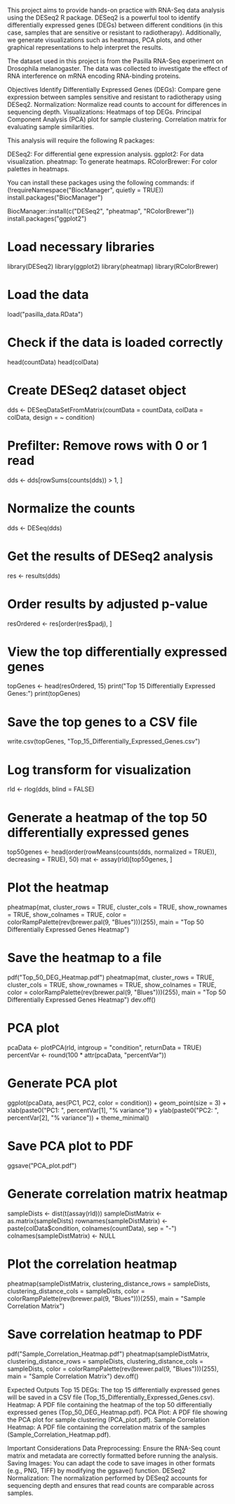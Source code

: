 This project aims to provide hands-on practice with RNA-Seq data analysis using the DESeq2 R package. DESeq2 is a powerful tool to identify differentially expressed genes (DEGs) between different conditions (in this case, samples that are sensitive or resistant to radiotherapy). Additionally, we generate visualizations such as heatmaps, PCA plots, and other graphical representations to help interpret the results.

The dataset used in this project is from the Pasilla RNA-Seq experiment on Drosophila melanogaster. The data was collected to investigate the effect of RNA interference on mRNA encoding RNA-binding proteins.

Objectives
Identify Differentially Expressed Genes (DEGs): Compare gene expression between samples sensitive and resistant to radiotherapy using DESeq2.
Normalization: Normalize read counts to account for differences in sequencing depth.
Visualizations:
Heatmaps of top DEGs.
Principal Component Analysis (PCA) plot for sample clustering.
Correlation matrix for evaluating sample similarities.


This analysis will require the following R packages:

DESeq2: For differential gene expression analysis.
ggplot2: For data visualization.
pheatmap: To generate heatmaps.
RColorBrewer: For color palettes in heatmaps.


You can install these packages using the following commands:
if (!requireNamespace("BiocManager", quietly = TRUE))
    install.packages("BiocManager")

BiocManager::install(c("DESeq2", "pheatmap", "RColorBrewer"))
install.packages("ggplot2")

# Load necessary libraries
library(DESeq2)
library(ggplot2)
library(pheatmap)
library(RColorBrewer)

# Load the data
load("pasilla_data.RData") 

# Check if the data is loaded correctly
head(countData)
head(colData)

# Create DESeq2 dataset object
dds <- DESeqDataSetFromMatrix(countData = countData, colData = colData, design = ~ condition)

# Prefilter: Remove rows with 0 or 1 read
dds <- dds[rowSums(counts(dds)) > 1, ]

# Normalize the counts
dds <- DESeq(dds)

# Get the results of DESeq2 analysis
res <- results(dds)

# Order results by adjusted p-value
resOrdered <- res[order(res$padj), ]

# View the top differentially expressed genes
topGenes <- head(resOrdered, 15)
print("Top 15 Differentially Expressed Genes:")
print(topGenes)

# Save the top genes to a CSV file
write.csv(topGenes, "Top_15_Differentially_Expressed_Genes.csv")

# Log transform for visualization
rld <- rlog(dds, blind = FALSE)

# Generate a heatmap of the top 50 differentially expressed genes
top50genes <- head(order(rowMeans(counts(dds, normalized = TRUE)), decreasing = TRUE), 50)
mat <- assay(rld)[top50genes, ]

# Plot the heatmap
pheatmap(mat, cluster_rows = TRUE, cluster_cols = TRUE, 
         show_rownames = TRUE, show_colnames = TRUE,
         color = colorRampPalette(rev(brewer.pal(9, "Blues")))(255),
         main = "Top 50 Differentially Expressed Genes Heatmap")

# Save the heatmap to a file
pdf("Top_50_DEG_Heatmap.pdf")
pheatmap(mat, cluster_rows = TRUE, cluster_cols = TRUE, 
         show_rownames = TRUE, show_colnames = TRUE,
         color = colorRampPalette(rev(brewer.pal(9, "Blues")))(255),
         main = "Top 50 Differentially Expressed Genes Heatmap")
dev.off()

# PCA plot
pcaData <- plotPCA(rld, intgroup = "condition", returnData = TRUE)
percentVar <- round(100 * attr(pcaData, "percentVar"))

# Generate PCA plot
ggplot(pcaData, aes(PC1, PC2, color = condition)) +
  geom_point(size = 3) +
  xlab(paste0("PC1: ", percentVar[1], "% variance")) +
  ylab(paste0("PC2: ", percentVar[2], "% variance")) +
  theme_minimal()

# Save PCA plot to PDF
ggsave("PCA_plot.pdf")

# Generate correlation matrix heatmap
sampleDists <- dist(t(assay(rld)))
sampleDistMatrix <- as.matrix(sampleDists)
rownames(sampleDistMatrix) <- paste(colData$condition, colnames(countData), sep = "-")
colnames(sampleDistMatrix) <- NULL

# Plot the correlation heatmap
pheatmap(sampleDistMatrix, clustering_distance_rows = sampleDists, 
         clustering_distance_cols = sampleDists,
         color = colorRampPalette(rev(brewer.pal(9, "Blues")))(255),
         main = "Sample Correlation Matrix")

# Save correlation heatmap to PDF
pdf("Sample_Correlation_Heatmap.pdf")
pheatmap(sampleDistMatrix, clustering_distance_rows = sampleDists, 
         clustering_distance_cols = sampleDists,
         color = colorRampPalette(rev(brewer.pal(9, "Blues")))(255),
         main = "Sample Correlation Matrix")
dev.off()

Expected Outputs
Top 15 DEGs: The top 15 differentially expressed genes will be saved in a CSV file (Top_15_Differentially_Expressed_Genes.csv).
Heatmap: A PDF file containing the heatmap of the top 50 differentially expressed genes (Top_50_DEG_Heatmap.pdf).
PCA Plot: A PDF file showing the PCA plot for sample clustering (PCA_plot.pdf).
Sample Correlation Heatmap: A PDF file containing the correlation matrix of the samples (Sample_Correlation_Heatmap.pdf).

Important Considerations
Data Preprocessing: Ensure the RNA-Seq count matrix and metadata are correctly formatted before running the analysis.
Saving Images: You can adapt the code to save images in other formats (e.g., PNG, TIFF) by modifying the ggsave() function.
DESeq2 Normalization: The normalization performed by DESeq2 accounts for sequencing depth and ensures that read counts are comparable across samples.
